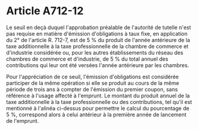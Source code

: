 # Article A712-12

Le seuil en deçà duquel l'approbation préalable de l'autorité de tutelle n'est pas requise en matière d'émission d'obligations à taux fixe, en application du 2° de l'article R. 712-7, est de 5 % du produit de l'année antérieure de la taxe additionnelle à la taxe professionnelle de la chambre de commerce et d'industrie considérée ou, pour les autres établissements du réseau des chambres de commerce et d'industrie, de 5 % du total annuel des contributions qui leur ont été versées l'année antérieure par les chambres.

Pour l'appréciation de ce seuil, l'émission d'obligations est considérée participer de la même opération si elle se produit au cours de la même période de trois ans à compter de l'émission du premier coupon, sans référence à l'usage affecté à l'emprunt. Le montant du produit annuel de la taxe additionnelle à la taxe professionnelle ou des contributions, tel qu'il est mentionné à l'alinéa ci-dessus pour permettre le calcul du pourcentage de 5 %, correspond alors à celui antérieur à la première année de lancement de l'emprunt.
